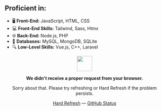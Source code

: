 ## Proficient in:

- 🖥️ **Front-End:** JavaScript, HTML, CSS
- 💻 **Front-End Skills:** Tailwind, Sass, Htmx
- 🌐 **Back-End:** Node.js, PHP
- 💾 **Databases:** MySQL, MongoDB, SQLite
- 🔍 **Low-Level Skills:** Vue.js, C++, Laravel
<!-- 
- 🛠️ **Dockerization:** Docker, Kubernetes
- 🌟 **Other Skills:** Photoshop, Swift, React Native
-->
</hr>

<p align="center" >
    <img width="48" src="https://github.githubassets.com/images/mona-loading-default.gif">
</p>

<p align="center">
    <strong>We didn't receive a proper request from your browser.</strong>
</p>
<p align="center">Sorry about that. Please try refreshing or Hard Refresh if the problem persists.</p>

<p align="center">
    <a href="https://www.youtube.com/watch?v=dQw4w9WgXcQ">Hard Refresh</a> &mdash;
    <a href="https://www.youtube.com/watch?v=dQw4w9WgXcQ">GitHub Status</a>
</p>

<!--
**alix1383/Alix1383** is a ✨ _special_ ✨ repository because its `README.md` (this file) appears on your GitHub profile.

Here are some ideas to get you started:

- 🔭 I’m currently working on ...
- 🌱 I’m currently learning ...
- 👯 I’m looking to collaborate on ...
- 🤔 I’m looking for help with ...
- 💬 Ask me about ...
- 📫 How to reach me: ...
- 😄 Pronouns: ...
- ⚡ Fun fact: ...
-->
